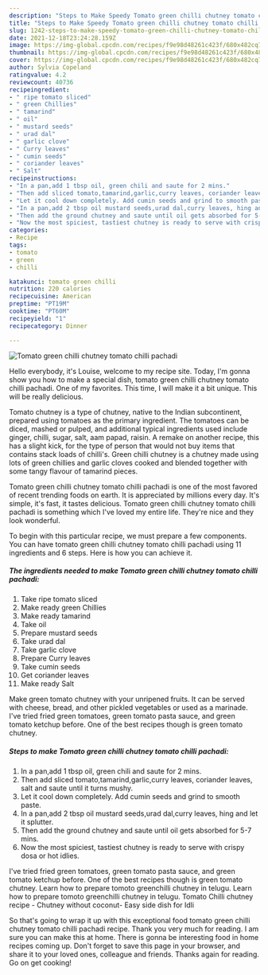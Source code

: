 ```yaml
---
description: "Steps to Make Speedy Tomato green chilli chutney tomato chilli pachadi"
title: "Steps to Make Speedy Tomato green chilli chutney tomato chilli pachadi"
slug: 1242-steps-to-make-speedy-tomato-green-chilli-chutney-tomato-chilli-pachadi
date: 2021-12-18T23:24:28.159Z
image: https://img-global.cpcdn.com/recipes/f9e98d48261c423f/680x482cq70/tomato-green-chilli-chutney-tomato-chilli-pachadi-recipe-main-photo.jpg
thumbnail: https://img-global.cpcdn.com/recipes/f9e98d48261c423f/680x482cq70/tomato-green-chilli-chutney-tomato-chilli-pachadi-recipe-main-photo.jpg
cover: https://img-global.cpcdn.com/recipes/f9e98d48261c423f/680x482cq70/tomato-green-chilli-chutney-tomato-chilli-pachadi-recipe-main-photo.jpg
author: Sylvia Copeland
ratingvalue: 4.2
reviewcount: 40736
recipeingredient:
- " ripe tomato sliced"
- " green Chillies"
- " tamarind"
- " oil"
- " mustard seeds"
- " urad dal"
- " garlic clove"
- " Curry leaves"
- " cumin seeds"
- " coriander leaves"
- " Salt"
recipeinstructions:
- "In a pan,add 1 tbsp oil, green chili and saute for 2 mins."
- "Then add sliced tomato,tamarind,garlic,curry leaves, coriander leaves, salt and saute until it turns mushy."
- "Let it cool down completely. Add cumin seeds and grind to smooth paste."
- "In a pan,add 2 tbsp oil mustard seeds,urad dal,curry leaves, hing and let it splutter."
- "Then add the ground chutney and saute until oil gets absorbed for 5-7 mins."
- "Now the most spiciest, tastiest chutney is ready to serve with crispy dosa or hot idlies."
categories:
- Recipe
tags:
- tomato
- green
- chilli

katakunci: tomato green chilli 
nutrition: 220 calories
recipecuisine: American
preptime: "PT19M"
cooktime: "PT60M"
recipeyield: "1"
recipecategory: Dinner

---
```



![Tomato green chilli chutney tomato chilli pachadi](https://img-global.cpcdn.com/recipes/f9e98d48261c423f/680x482cq70/tomato-green-chilli-chutney-tomato-chilli-pachadi-recipe-main-photo.jpg)

Hello everybody, it's Louise, welcome to my recipe site. Today, I'm gonna show you how to make a special dish, tomato green chilli chutney tomato chilli pachadi. One of my favorites. This time, I will make it a bit unique. This will be really delicious.

Tomato chutney is a type of chutney, native to the Indian subcontinent, prepared using tomatoes as the primary ingredient. The tomatoes can be diced, mashed or pulped, and additional typical ingredients used include ginger, chilli, sugar, salt, aam papad, raisin. A remake on another recipe, this has a slight kick, for the type of person that would not buy items that contains stack loads of chilli&#39;s. Green chilli chutney is a chutney made using lots of green chillies and garlic cloves cooked and blended together with some tangy flavour of tamarind pieces.

Tomato green chilli chutney tomato chilli pachadi is one of the most favored of recent trending foods on earth. It is appreciated by millions every day. It's simple, it's fast, it tastes delicious. Tomato green chilli chutney tomato chilli pachadi is something which I've loved my entire life. They're nice and they look wonderful.


To begin with this particular recipe, we must prepare a few components. You can have tomato green chilli chutney tomato chilli pachadi using 11 ingredients and 6 steps. Here is how you can achieve it.

<!--inarticleads1-->

##### The ingredients needed to make Tomato green chilli chutney tomato chilli pachadi:

1. Take  ripe tomato sliced
1. Make ready  green Chillies
1. Make ready  tamarind
1. Take  oil
1. Prepare  mustard seeds
1. Take  urad dal
1. Take  garlic clove
1. Prepare  Curry leaves
1. Take  cumin seeds
1. Get  coriander leaves
1. Make ready  Salt


Make green tomato chutney with your unripened fruits. It can be served with cheese, bread, and other pickled vegetables or used as a marinade. I&#39;ve tried fried green tomatoes, green tomato pasta sauce, and green tomato ketchup before. One of the best recipes though is green tomato chutney. 

<!--inarticleads2-->

##### Steps to make Tomato green chilli chutney tomato chilli pachadi:

1. In a pan,add 1 tbsp oil, green chili and saute for 2 mins.
1. Then add sliced tomato,tamarind,garlic,curry leaves, coriander leaves, salt and saute until it turns mushy.
1. Let it cool down completely. Add cumin seeds and grind to smooth paste.
1. In a pan,add 2 tbsp oil mustard seeds,urad dal,curry leaves, hing and let it splutter.
1. Then add the ground chutney and saute until oil gets absorbed for 5-7 mins.
1. Now the most spiciest, tastiest chutney is ready to serve with crispy dosa or hot idlies.


I&#39;ve tried fried green tomatoes, green tomato pasta sauce, and green tomato ketchup before. One of the best recipes though is green tomato chutney. Learn how to prepare tomoto greenchilli chutney in telugu. Learn how to prepare tomoto greenchilli chutney in telugu. Tomato Chilli chutney recipe - Chutney without coconut- Easy side dish for Idli 

So that's going to wrap it up with this exceptional food tomato green chilli chutney tomato chilli pachadi recipe. Thank you very much for reading. I am sure you can make this at home. There is gonna be interesting food in home recipes coming up. Don't forget to save this page in your browser, and share it to your loved ones, colleague and friends. Thanks again for reading. Go on get cooking!
